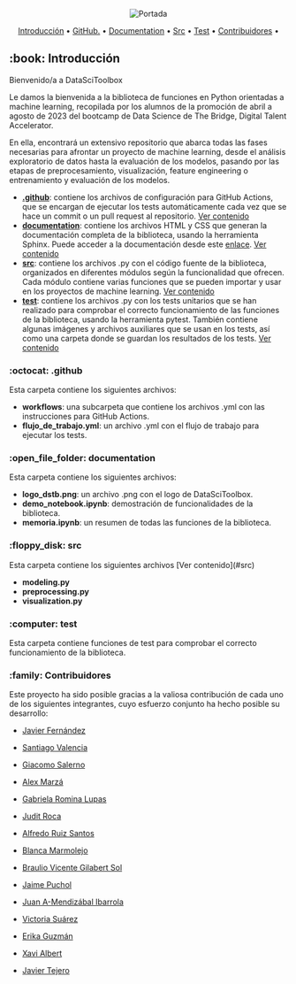 <p align="center">
  <img src="https://github.com/maestre7/DataSciToolbox/blob/dev/documentation/logo_dstb.png" alt="Portada"/>
</p>
<p align="center">
  <a href="#Introducción">Introducción</a> •
  <a href="#github">GitHub.</a> •
  <a href="#documentation">Documentation</a> •
  <a href="#src">Src</a> •
  <a href="#test">Test</a> •
  <a href="#Contribuidores ">Contribuidores</a> •
</p>

<h2 id="Introducción"> :book: Introducción</h2>

Bienvenido/a a DataSciToolbox

Le damos la bienvenida a la biblioteca de funciones en Python orientadas a machine learning, recopilada por los alumnos de la promoción de abril a agosto de 2023 del bootcamp de Data Science de The Bridge, Digital Talent Accelerator.

En ella, encontrará un extensivo repositorio que abarca todas las fases necesarias para afrontar un proyecto de machine learning, desde el análisis exploratorio de datos hasta la evaluación de los modelos, pasando por las etapas de preprocesamiento, visualización, feature engineering o entrenamiento y evaluación de los modelos.

-   [**.github**](https://github.com/maestre7/DataSciToolbox/tree/dev/.github/workflows): contiene los archivos de configuración para GitHub Actions, que se encargan de ejecutar los tests automáticamente cada vez que se hace un commit o un pull request al repositorio. [Ver contenido](#github)
-   [**documentation**](https://github.com/maestre7/DataSciToolbox/tree/dev/documentation): contiene los archivos HTML y CSS que generan la documentación completa de la biblioteca, usando la herramienta Sphinx. Puede acceder a la documentación desde este [enlace](https://datascitoolbox.github.io/documentation/index.html). [Ver contenido](#documentation)
-   [**src**](https://github.com/maestre7/DataSciToolbox/tree/dev/src): contiene los archivos .py con el código fuente de la biblioteca, organizados en diferentes módulos según la funcionalidad que ofrecen. Cada módulo contiene varias funciones que se pueden importar y usar en los proyectos de machine learning. [Ver contenido](#src)
-   [**test**](https://github.com/maestre7/DataSciToolbox/tree/dev/test): contiene los archivos .py con los tests unitarios que se han realizado para comprobar el correcto funcionamiento de las funciones de la biblioteca, usando la herramienta pytest. También contiene algunas imágenes y archivos auxiliares que se usan en los tests, así como una carpeta donde se guardan los resultados de los tests. [Ver contenido](#test)
<h3 id="github"> :octocat: .github</h3>

Esta carpeta contiene los siguientes archivos:

-   **workflows**: una subcarpeta que contiene los archivos .yml con las instrucciones para GitHub Actions.
-   **flujo_de_trabajo.yml**: un archivo .yml con el flujo de trabajo para ejecutar los tests.

<h3 id="documentation"> :open_file_folder: documentation</h3>
Esta carpeta contiene los siguientes archivos:

-   **logo_dstb.png**: un archivo .png con el logo de DataSciToolbox.
-   **demo_notebook.ipynb**: demostración de funcionalidades de la biblioteca.
-   **memoria.ipynb**: un resumen de todas las funciones de la biblioteca.

<h3 id="src"> :floppy_disk: src</h3>
Esta carpeta contiene los siguientes archivos [Ver contenido](#src)

-   **modeling.py**
-   **preprocessing.py**
-   **visualization.py**

<h3 id="test"> :computer: test</h3>

Esta carpeta contiene funciones de test para comprobar el correcto funcionamiento de la biblioteca.

<h3 id="Contribuidores"> :family: Contribuidores</h3>

Este proyecto ha sido posible gracias a la valiosa contribución de cada uno de los siguientes integrantes, cuyo esfuerzo conjunto ha hecho posible su desarrollo:

-   [Javier Fernández](https://github.com/jaferdy)

-   [Santiago Valencia](https://github.com/Kuja182)

-   [Giacomo Salerno](https://github.com/GiamoSalerno)

-   [Alex Marzá](https://github.com/AlexCapis)

-   [Gabriela Romina Lupas](https://github.com/GabrielaRomina)

-   [Judit Roca](https://github.com/JuditRoca)

-   [Alfredo Ruiz Santos](https://github.com/maestre7)

-   [Blanca Marmolejo](https://github.com/BlancaMarmolejo)

-   [Braulio Vicente Gilabert Sol](https://github.com/braugilabert)

-   [Jaime Puchol](https://github.com/jpucholv)

-   [Juan A-Mendizábal Ibarrola](https://github.com/juanmendiz)

-   [Victoria Suárez](https://github.com/Vihelmet)

-   [Erika Guzmán](https://github.com/Erikahenriquez78)

-   [Xavi Albert](https://github.com/XaviAlbert)

-   [Javier Tejero](https://github.com/jateru)
